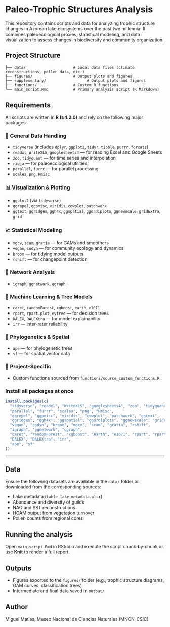 # Paleo-Trophic Structures Analysis

This repository contains scripts and data for analyzing trophic structure changes in Azorean lake ecosystems over the past two millennia. It combines paleoecological proxies, statistical modeling, and data visualization to assess changes in biodiversity and community organization.

## Project Structure

```
├── data/                     # Local data files (climate reconstructions, pollen data, etc.)
├── figures/                  # Output plots and figures
├── supplementary/                  # Output plots and figures
├── functions/                # Custom R functions
└── main_script.Rmd           # Primary analysis script (R Markdown)
```

## Requirements

All scripts are written in **R (≥4.2.0)** and rely on the following major packages:

### 🧰 General Data Handling
- `tidyverse` (includes `dplyr`, `ggplot2`, `tidyr`, `tibble`, `purrr`, `forcats`)
- `readxl`, `WriteXLS`, `googlesheets4` — for reading Excel and Google Sheets
- `zoo`, `tidyquant` — for time series and interpolation
- `rioja` — for paleoecological utilities
- `parallel`, `furrr` — for parallel processing
- `scales`, `png`, `Hmisc`

### 📊 Visualization & Plotting
- `ggplot2` (via `tidyverse`)
- `ggrepel`, `ggpmisc`, `viridis`, `cowplot`, `patchwork`
- `ggtext`, `ggridges`, `ggh4x`, `ggspatial`, `ggordiplots`, `ggnewscale`, `gridExtra`, `grid`

### 📈 Statistical Modeling
- `mgcv`, `scam`, `gratia` — for GAMs and smoothers
- `vegan`, `codyn` — for community ecology and dynamics
- `broom` — for tidying model outputs
- `rshift` — for changepoint detection

### 🔗 Network Analysis
- `igraph`, `ggnetwork`, `qgraph`

### 🤖 Machine Learning & Tree Models
- `caret`, `randomForest`, `xgboost`, `earth`, `e1071`
- `rpart`, `rpart.plot`, `evtree` — for decision trees
- `DALEX`, `DALEXtra` — for model explainability
- `irr` — inter-rater reliability

### 🔬 Phylogenetics & Spatial
- `ape` — for phylogenetic trees
- `sf` — for spatial vector data

### 📂 Project-Specific
- Custom functions sourced from `functions/source_custom_functions.R`

### Install all packages at once

```r
install.packages(c(
  "tidyverse", "readxl", "WriteXLS", "googlesheets4", "zoo", "tidyquant", "rioja", 
  "parallel", "furrr", "scales", "png", "Hmisc", 
  "ggrepel", "ggpmisc", "viridis", "cowplot", "patchwork", "ggtext", 
  "ggridges", "ggh4x", "ggspatial", "ggordiplots", "ggnewscale", "gridExtra", "grid", 
  "vegan", "codyn", "broom", "mgcv", "scam", "gratia", "rshift",
  "igraph", "ggnetwork", "qgraph",
  "caret", "randomForest", "xgboost", "earth", "e1071", "rpart", "rpart.plot", "evtree", 
  "DALEX", "DALEXtra", "irr", 
  "ape", "sf"
))
```

---

## Data

Ensure the following datasets are available in the `data/` folder or downloaded from the corresponding sources:

- Lake metadata (`table_lake_metadata.xlsx`)
- Abundance and diversity of guilds
- NAO and SST reconstructions
- HGAM output from vegetation turnover
- Pollen counts from regional cores

## Running the analysis

Open `main_script.Rmd` in RStudio and execute the script chunk-by-chunk or use **Knit** to render a full report.

## Outputs

- Figures exported to the `figures/` folder (e.g., trophic structure diagrams, GAM curves, classification trees)
- Intermediate and final data saved in `output/`

## Author

Miguel Matias, Museo Nacional de Ciencias Naturales (MNCN-CSIC)
